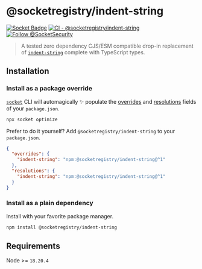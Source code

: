 # @socketregistry/indent-string

[![Socket Badge](https://socket.dev/api/badge/npm/package/@socketregistry/indent-string)](https://socket.dev/npm/package/@socketregistry/indent-string)
[![CI - @socketregistry/indent-string](https://github.com/SocketDev/socket-registry-js/actions/workflows/test.yml/badge.svg)](https://github.com/SocketDev/socket-registry-js/actions/workflows/test.yml)
[![Follow @SocketSecurity](https://img.shields.io/twitter/follow/SocketSecurity?style=social)](https://twitter.com/SocketSecurity)

> A tested zero dependency CJS/ESM compatible drop-in replacement of
> [`indent-string`](https://socket.dev/npm/package/indent-string) complete with
> TypeScript types.

## Installation

### Install as a package override

[`socket`](https://socket.dev/npm/package/socket) CLI will automagically
:sparkles: populate the
[overrides](https://docs.npmjs.com/cli/v9/configuring-npm/package-json#overrides)
and [resolutions](https://yarnpkg.com/configuration/manifest#resolutions) fields
of your `package.json`.

```sh
npx socket optimize
```

Prefer to do it yourself? Add `@socketregistry/indent-string` to your
`package.json`.

```json
{
  "overrides": {
    "indent-string": "npm:@socketregistry/indent-string@^1"
  },
  "resolutions": {
    "indent-string": "npm:@socketregistry/indent-string@^1"
  }
}
```

### Install as a plain dependency

Install with your favorite package manager.

```sh
npm install @socketregistry/indent-string
```

## Requirements

Node >= `18.20.4`
